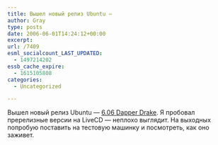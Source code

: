 ```yaml
---
title: Вышел новый релиз Ubuntu —
author: Gray
type: posts
date: 2006-06-01T14:24:12+00:00
excerpt:
url: /7409
esml_socialcount_LAST_UPDATED:
  - 1497214202
essb_cache_expire:
  - 1615105808
categories:
  - Uncategorized

---
```








Вышел новый релиз Ubuntu &#8212; <a href="http://www.ubuntu.com/" target="_blank">6.06 Dapper Drake</a>. Я пробовал пререлизные версии на LiveCD &#8212; неплохо выглядит. На выходных попробую поставить на тестовую машинку и посмотреть, как оно заживет.